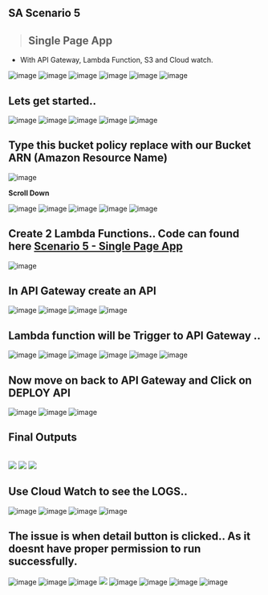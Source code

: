 ## SA Scenario 5
> ## Single Page App

* With API Gateway, Lambda Function, S3 and Cloud watch.
  
<img alt="image" src="https://github.com/Brindha-m/AWS_Games/assets/72887609/2629150f-a396-4b3d-86b3-d787580b3942">
<img alt="image" src="https://github.com/Brindha-m/AWS_Games/assets/72887609/f5c8a3ce-cb07-41ef-8a0f-b717ff7976ea">
<img alt="image" src="https://github.com/Brindha-m/AWS_Games/assets/72887609/76c6d1c8-9120-42e8-a447-134236129fb7">
<img alt="image" src="https://github.com/Brindha-m/AWS_Games/assets/72887609/9cbd7683-39a7-401b-9d0c-1b9b004cf2d4">
<img alt="image" src="https://github.com/Brindha-m/AWS_Games/assets/72887609/3cffdaa5-99e7-4af4-b725-f53813699731">
<img alt="image" src="https://github.com/Brindha-m/AWS_Games/assets/72887609/37def55d-cdff-4a40-8b37-b287e3dd9d46">

## Lets get started..

<img alt="image" src="https://github.com/Brindha-m/AWS_Games/assets/72887609/a588348b-c8b0-4565-80a1-b7845dce2ae7">
<img alt="image" src="https://github.com/Brindha-m/AWS_Games/assets/72887609/73b266d9-b402-4357-a7dd-f42e2d4da4c4">
<img alt="image" src="https://github.com/Brindha-m/AWS_Games/assets/72887609/36df2516-bcfc-43c8-ac9d-1f5179a445f3">
<img alt="image" src="https://github.com/Brindha-m/AWS_Games/assets/72887609/e9cfde17-63fc-45c4-ad2d-22446b29e1ca">
<img alt="image" src="https://github.com/Brindha-m/AWS_Games/assets/72887609/32442f22-c54b-46e3-9b0e-6a6de330f87b">

## Type this bucket policy replace with our Bucket ARN (Amazon Resource Name)

<img alt="image" src="https://github.com/Brindha-m/AWS_Games/assets/72887609/873e8fe6-3462-46db-a593-bfae8d559c16">

**Scroll Down**

<img alt="image" src="https://github.com/Brindha-m/AWS_Games/assets/72887609/baef41bd-8a00-415c-b301-711b6b29e87c">
<img alt="image" src="https://github.com/Brindha-m/AWS_Games/assets/72887609/cfdba9f3-b6bf-483d-8285-0202d64e358b">
<img alt="image" src="https://github.com/Brindha-m/AWS_Games/assets/72887609/ca587470-3ca0-4bd6-ada3-22d0a9ca056d">
<img alt="image" src="https://github.com/Brindha-m/AWS_Games/assets/72887609/3b08b025-1735-4ca2-b0a1-6e51fe1b64fb">
<img alt="image" src="https://github.com/Brindha-m/AWS_Games/assets/72887609/045e7cd6-fdaf-4c96-9fc1-59e7910f4149">

## Create 2 Lambda Functions.. Code can found here [Scenario 5 - Single Page App]()

<img alt="image" src="https://github.com/Brindha-m/AWS_Games/assets/72887609/fe1c332c-2d0a-492e-82d3-c470b068e233">

## In API Gateway create an API

<img alt="image" src="https://github.com/Brindha-m/AWS_Games/assets/72887609/1b46469e-6eda-4e67-8139-c4ca65075419">
<img alt="image" src="https://github.com/Brindha-m/AWS_Games/assets/72887609/9a513284-b597-4fa9-9c9d-635b0f30bf7e">
<img alt="image" src="https://github.com/Brindha-m/AWS_Games/assets/72887609/fcfa10ae-55dc-4bd1-9d8b-05b88e13ae67">
<img alt="image" src="https://github.com/Brindha-m/AWS_Games/assets/72887609/49e43e67-49be-42a1-b0e5-257616d82604">

## Lambda function will be Trigger to API Gateway ..

<img alt="image" src="https://github.com/Brindha-m/AWS_Games/assets/72887609/ccc97c11-491d-4dcc-b3c7-75e9b25d679e">
<img alt="image" src="https://github.com/Brindha-m/AWS_Games/assets/72887609/dec30e49-1de5-4549-b9c0-a542ab106fed">
<img alt="image" src="https://github.com/Brindha-m/AWS_Games/assets/72887609/ecca6145-e768-49f0-a926-6e2b6dfb835f">
<img alt="image" src="https://github.com/Brindha-m/AWS_Games/assets/72887609/2d211699-3ef9-463f-9473-d7f628f7e477">
<img alt="image" src="https://github.com/Brindha-m/AWS_Games/assets/72887609/e7a5e122-66af-41cc-b6ad-1d313e555c6f">
<img alt="image" src="https://github.com/Brindha-m/AWS_Games/assets/72887609/6dcabc44-4e71-428f-89f4-d692d4f4bc7d">

<br>

## Now move on back to API Gateway and Click on DEPLOY API
<img alt="image" src="https://github.com/Brindha-m/AWS_Games/assets/72887609/dc75ef71-91a9-482c-aa7c-b1117025e6b8">
<img alt="image" src="https://github.com/Brindha-m/AWS_Games/assets/72887609/378e03de-825e-426f-a120-272828c12940">
<img alt="image" src="https://github.com/Brindha-m/AWS_Games/assets/72887609/bfeca3f6-283a-4c83-a6da-b2d2a716b2d6">

## Final Outputs

<br>

<img src = "https://github.com/Brindha-m/AWS_Games/assets/72887609/b688ebd4-ad05-4feb-90a1-2db04273a909">
<img src ="https://github.com/Brindha-m/AWS_Games/assets/72887609/20832810-b0e0-48b0-a040-b944ecbdd9cd">
<img src ="https://github.com/Brindha-m/AWS_Games/assets/72887609/7b9deb65-3032-4534-ad88-f1f4b9ae3511">


## Use Cloud Watch to see the LOGS..

<img alt="image" src="https://github.com/Brindha-m/AWS_Games/assets/72887609/cc11a4a2-9383-4390-86b2-51a7c83a54eb">

<img alt="image" src="https://github.com/Brindha-m/AWS_Games/assets/72887609/75624a20-e31f-463f-9cd7-8494fd1e5534">
<img alt="image" src="https://github.com/Brindha-m/AWS_Games/assets/72887609/d0f0a479-d6c4-4d9e-b439-303d226a22e3">
<img alt="image" src="https://github.com/Brindha-m/AWS_Games/assets/72887609/bdf70452-aed4-4ffa-9014-70f93b6206e7">


## The issue is when detail button is clicked.. As it doesnt have proper permission to run successfully.
<img alt="image" src="https://github.com/Brindha-m/AWS_Games/assets/72887609/d9d583f4-1042-4b2f-9d05-2a7960af8757">

<img alt="image" src="https://github.com/Brindha-m/AWS_Games/assets/72887609/f878503e-3b15-44ea-9ce8-ab30a89d2449">
<img alt="image" src="https://github.com/Brindha-m/AWS_Games/assets/72887609/edd86160-ce8f-4109-b7da-7260d2c11106">
<img src="https://github.com/Brindha-m/AWS_Games/assets/72887609/8c31c59d-eb49-4e05-aa99-adf4a821b07c">

<img alt="image" src="https://github.com/Brindha-m/AWS_Games/assets/72887609/cc03a4a8-a795-4bfd-8aa0-e9971f53083b">
<img alt="image" src="https://github.com/Brindha-m/AWS_Games/assets/72887609/6c426d21-bb42-45b8-9fb8-919646374c88">

<img alt="image" src="https://github.com/Brindha-m/AWS_Games/assets/72887609/197ffc94-3898-4929-9cb4-7d37d2e53cde">
<img alt="image" src="https://github.com/Brindha-m/AWS_Games/assets/72887609/1e91a05f-2058-4504-874a-635e6ae26dda">
